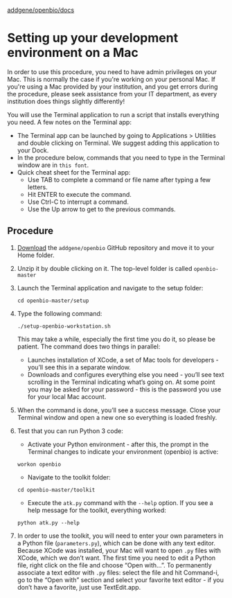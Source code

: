 [addgene/openbio/docs](https://addgene.github.io/openbio)
# Setting up your development environment on a Mac

In order to use this procedure, you need to have admin privileges on your Mac. This is normally the case if you're working on your personal Mac. If you're using a Mac provided by your institution, and you get errors during the procedure, please seek assistance from your IT department, as every institution does things slightly differently!

You will use the Terminal application to run a script that installs everything you need. A few notes on the Terminal app:
* The Terminal app can be launched by going to Applications > Utilities and double clicking on Terminal. We suggest adding this application to your Dock.
* In the procedure below, commands that you need to type in the Terminal window are in `this font`.
* Quick cheat sheet for the Terminal app:
  * Use TAB to complete a command or file name after typing a few letters. 
  * Hit ENTER to execute the command. 
  * Use Ctrl-C to interrupt a command.
  * Use the Up arrow to get to the previous commands.

## Procedure
1. [Download](https://github.com/addgene/openbio/archive/master.zip) the `addgene/openbio` GitHub repository and move it to your Home folder.
1. Unzip it by double clicking on it. The top-level folder is called `openbio-master`
1. Launch the Terminal application and navigate to the setup folder:
    ```
    cd openbio-master/setup
    ```
1. Type the following command:
    ```
    ./setup-openbio-workstation.sh
    ```
    This may take a while, especially the first time you do it, so please be patient. The command does two things in parallel:
    * Launches installation of XCode, a set of Mac tools for developers - you’ll see this in a separate window. 
    * Downloads and configures everything else you need - you’ll see text scrolling in the Terminal indicating what’s going on.     At some point you may be asked for your password - this is the password you use for your local Mac account.
1. When the command is done, you’ll see a success message. Close your Terminal window and open a new one so everything is loaded freshly.
1. Test that you can run Python 3 code:
    * Activate your Python environment - after this, the prompt in the Terminal changes to indicate your environment (openbio) is active:
    ```
    workon openbio
    ```
    
    * Navigate to the toolkit folder: 
    ```
    cd openbio-master/toolkit
    ```
    * Execute the `atk.py` command with the `--help` option. If you see a help message for the toolkit, everything worked:
    ```
    python atk.py --help
    ```
1. In order to use the toolkit, you will need to enter your own parameters in a Python file (`parameters.py`), which can be done with any text editor. Because XCode was installed, your Mac will want to open `.py` files with XCode, which we don’t want. The first time you need to edit a Python file, right click on the file and choose “Open with…”. To permanently associate a text editor with `.py` files: select the file and hit Command-i, go to the “Open with” section and select your favorite text editor - if you don’t have a favorite, just use TextEdit.app.
